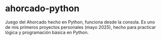 # ahorcado-python
Juego del Ahorcado hecho en Python, funciona desde la consola. Es uno de mis primeros proyectos personales (mayo 2025), hecho para practicar lógica y programación básica en Python.

